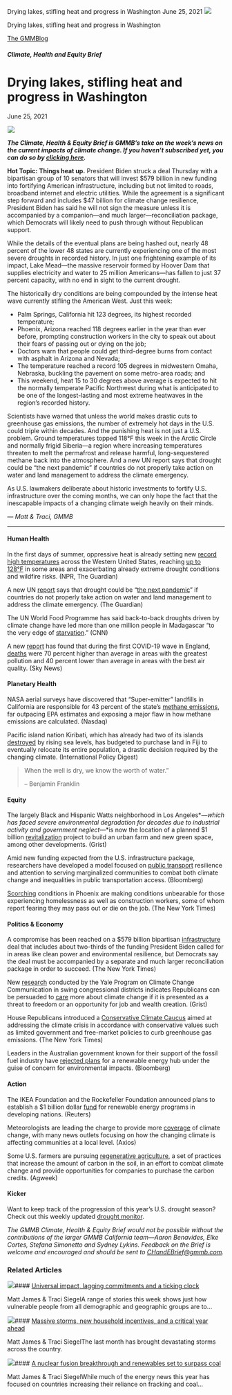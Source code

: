 



Drying lakes, stifling heat and progress in Washington
June 25, 2021
![](data:image/gif;base64,R0lGODlhAQABAAAAACH5BAEKAAEALAAAAAABAAEAAAICTAEAOw==)![](https://www.gmmb.com/wp-content/uploads/2021/06/6.25header.png)



Drying lakes, stifling heat and progress in Washington





 [The GMMBlog](/blog/)



##### Climate, Health and Equity Brief

 Drying lakes, stifling heat and progress in Washington
======================================================


June 25, 2021



![](data:image/gif;base64,R0lGODlhAQABAAAAACH5BAEKAAEALAAAAAABAAEAAAICTAEAOw==)![](https://www.gmmb.com/wp-content/uploads/2021/06/6.25header-552x552.png) 


***The Climate, Health & Equity Brief is GMMB’s take on the week’s news on the current impacts of climate change. If you haven’t subscribed yet, you can do so by [clicking here](https://mailchimp.us4.list-manage.com/subscribe?u=f2f8c4bdabe1a2a83f914e813&id=4a13a601e2).***


**Hot Topic:** **Things heat up.** President Biden struck a deal Thursday with a bipartisan group of 10 senators that will invest $579 billion in new funding into fortifying American infrastructure, including but not limited to roads, broadband internet and electric utilities. While the agreement is a significant step forward and includes $47 billion for climate change resilience, President Biden has said he will not sign the measure unless it is accompanied by a companion—and much larger—reconciliation package, which Democrats will likely need to push through without Republican support.


While the details of the eventual plans are being hashed out, nearly 48 percent of the lower 48 states are currently experiencing one of the most severe droughts in recorded history. In just one frightening example of its impact, Lake Mead—the massive reservoir formed by Hoover Dam that supplies electricity and water to 25 million Americans—has fallen to just 37 percent capacity, with no end in sight to the current drought.


The historically dry conditions are being compounded by the intense heat wave currently stifling the American West. Just this week:


* Palm Springs, California hit 123 degrees, its highest recorded temperature;
* Phoenix, Arizona reached 118 degrees earlier in the year than ever before, prompting construction workers in the city to speak out about their fears of passing out or dying on the job;
* Doctors warn that people could get third-degree burns from contact with asphalt in Arizona and Nevada;
* The temperature reached a record 105 degrees in midwestern Omaha, Nebraska, buckling the pavement on some metro-area roads; and
* This weekend, heat 15 to 30 degrees above average is expected to hit the normally temperate Pacific Northwest during what is anticipated to be one of the longest-lasting and most extreme heatwaves in the region’s recorded history.


Scientists have warned that unless the world makes drastic cuts to greenhouse gas emissions, the number of extremely hot days in the U.S. could triple within decades. And the punishing heat is not just a U.S. problem. Ground temperatures topped 118°F this week in the Arctic Circle and normally frigid Siberia—a region where increasing temperatures threaten to melt the permafrost and release harmful, long-sequestered methane back into the atmosphere. And a new UN report says that drought could be “the next pandemic” if countries do not properly take action on water and land management to address the climate emergency.


As U.S. lawmakers deliberate about historic investments to fortify U.S. infrastructure over the coming months, we can only hope the fact that the inescapable impacts of a changing climate weigh heavily on their minds.


*— Matt & Traci, GMMB*




---


#### Human Health


In the first days of summer, oppressive heat is already setting new [record high temperatures](https://urldefense.com/v3/__https:/mailchimp.us4.list-manage.com/track/click?u=f2f8c4bdabe1a2a83f914e813&id=1162e08c08&e=17c77271a8__;!!HhhKMSGjjQV-!q-wj6Rlf5JxVPw3wAwo1YXVdDrCEZeQuxxI7Y9rEy2FXbRhINs1TZqoFLHzS39Et%24) across the Western United States, reaching [up to 128°F](https://urldefense.com/v3/__https:/mailchimp.us4.list-manage.com/track/click?u=f2f8c4bdabe1a2a83f914e813&id=4a2f55c8b4&e=17c77271a8__;!!HhhKMSGjjQV-!q-wj6Rlf5JxVPw3wAwo1YXVdDrCEZeQuxxI7Y9rEy2FXbRhINs1TZqoFLJeKP4ye%24) in some areas and exacerbating already extreme drought conditions and wildfire risks. (NPR, The Guardian)


A new UN [report](https://urldefense.com/v3/__https:/mailchimp.us4.list-manage.com/track/click?u=f2f8c4bdabe1a2a83f914e813&id=ed4c9d4ef4&e=17c77271a8__;!!HhhKMSGjjQV-!q-wj6Rlf5JxVPw3wAwo1YXVdDrCEZeQuxxI7Y9rEy2FXbRhINs1TZqoFLOuKBkc-%24) says that drought could be “[the next pandemic](https://urldefense.com/v3/__https:/mailchimp.us4.list-manage.com/track/click?u=f2f8c4bdabe1a2a83f914e813&id=421ce0e433&e=17c77271a8__;!!HhhKMSGjjQV-!q-wj6Rlf5JxVPw3wAwo1YXVdDrCEZeQuxxI7Y9rEy2FXbRhINs1TZqoFLC9liApT%24)” if countries do not properly take action on water and land management to address the climate emergency. (The Guardian)


The UN World Food Programme has said back-to-back droughts driven by climate change have led more than one million people in Madagascar “to the very edge of [starvation](https://urldefense.com/v3/__https:/mailchimp.us4.list-manage.com/track/click?u=f2f8c4bdabe1a2a83f914e813&id=cc4cffd170&e=17c77271a8__;!!HhhKMSGjjQV-!q-wj6Rlf5JxVPw3wAwo1YXVdDrCEZeQuxxI7Y9rEy2FXbRhINs1TZqoFLLqeJq-4%24).” (CNN)


A new [report](https://urldefense.com/v3/__https:/mailchimp.us4.list-manage.com/track/click?u=f2f8c4bdabe1a2a83f914e813&id=1e1e024793&e=17c77271a8__;!!HhhKMSGjjQV-!q-wj6Rlf5JxVPw3wAwo1YXVdDrCEZeQuxxI7Y9rEy2FXbRhINs1TZqoFLAoEtO9X%24) has found that during the first COVID-19 wave in England, [deaths](https://urldefense.com/v3/__https:/mailchimp.us4.list-manage.com/track/click?u=f2f8c4bdabe1a2a83f914e813&id=03945665a5&e=17c77271a8__;!!HhhKMSGjjQV-!q-wj6Rlf5JxVPw3wAwo1YXVdDrCEZeQuxxI7Y9rEy2FXbRhINs1TZqoFLCBqeXSv%24) were 70 percent higher than average in areas with the greatest pollution and 40 percent lower than average in areas with the best air quality. (Sky News)


#### **Planetary Health**


NASA aerial surveys have discovered that “Super-emitter” landfills in California are responsible for 43 percent of the state’s [methane emissions](https://urldefense.com/v3/__https:/mailchimp.us4.list-manage.com/track/click?u=f2f8c4bdabe1a2a83f914e813&id=502b62a49a&e=17c77271a8__;!!HhhKMSGjjQV-!q-wj6Rlf5JxVPw3wAwo1YXVdDrCEZeQuxxI7Y9rEy2FXbRhINs1TZqoFLDwKSKGb%24), far outpacing EPA estimates and exposing a major flaw in how methane emissions are calculated. (Nasdaq)


Pacific island nation Kiribati, which has already had two of its islands [destroyed](https://urldefense.com/v3/__https:/mailchimp.us4.list-manage.com/track/click?u=f2f8c4bdabe1a2a83f914e813&id=7289ccfd36&e=17c77271a8__;!!HhhKMSGjjQV-!q-wj6Rlf5JxVPw3wAwo1YXVdDrCEZeQuxxI7Y9rEy2FXbRhINs1TZqoFLCyJzxMw%24) by rising sea levels, has budgeted to purchase land in Fiji to eventually relocate its entire population, a drastic decision required by the changing climate. (International Policy Digest)



> When the well is dry, we know the worth of water.”
> 
> 
> – Benjamin Franklin
> 
> 


#### Equity


The largely Black and Hispanic Watts neighborhood in Los Angeles*—*which has faced severe environmental degradation for decades due to industrial activity and government neglect*—*is now the location of a planned $1 billion [revitalization](https://urldefense.com/v3/__https:/mailchimp.us4.list-manage.com/track/click?u=f2f8c4bdabe1a2a83f914e813&id=6dd0338418&e=17c77271a8__;!!HhhKMSGjjQV-!q-wj6Rlf5JxVPw3wAwo1YXVdDrCEZeQuxxI7Y9rEy2FXbRhINs1TZqoFLJH6tkzB%24) project to build an urban farm and new green space, among other developments. (Grist)


Amid new funding expected from the U.S. infrastructure package, researchers have developed a model focused on [public transport](https://urldefense.com/v3/__https:/mailchimp.us4.list-manage.com/track/click?u=f2f8c4bdabe1a2a83f914e813&id=5f486ec614&e=17c77271a8__;!!HhhKMSGjjQV-!q-wj6Rlf5JxVPw3wAwo1YXVdDrCEZeQuxxI7Y9rEy2FXbRhINs1TZqoFLHCZLTtj%24) resilience and attention to serving marginalized communities to combat both climate change and inequalities in public transportation access. (Bloomberg)


[Scorching](https://urldefense.com/v3/__https:/mailchimp.us4.list-manage.com/track/click?u=f2f8c4bdabe1a2a83f914e813&id=1cbbd44db1&e=17c77271a8__;!!HhhKMSGjjQV-!q-wj6Rlf5JxVPw3wAwo1YXVdDrCEZeQuxxI7Y9rEy2FXbRhINs1TZqoFLB5igi-k%24) conditions in Phoenix are making conditions unbearable for those experiencing homelessness as well as construction workers, some of whom report fearing they may pass out or die on the job. (The New York Times)


#### Politics & Economy


A compromise has been reached on a $579 billion bipartisan [infrastructure](https://urldefense.com/v3/__https:/mailchimp.us4.list-manage.com/track/click?u=f2f8c4bdabe1a2a83f914e813&id=6c694214b8&e=17c77271a8__;!!HhhKMSGjjQV-!q-wj6Rlf5JxVPw3wAwo1YXVdDrCEZeQuxxI7Y9rEy2FXbRhINs1TZqoFLP026JAH%24) deal that includes about two-thirds of the funding President Biden called for in areas like clean power and environmental resilience, but Democrats say the deal must be accompanied by a separate and much larger reconciliation package in order to succeed. (The New York Times)


New [research](https://urldefense.com/v3/__https:/mailchimp.us4.list-manage.com/track/click?u=f2f8c4bdabe1a2a83f914e813&id=481efe5513&e=17c77271a8__;!!HhhKMSGjjQV-!q-wj6Rlf5JxVPw3wAwo1YXVdDrCEZeQuxxI7Y9rEy2FXbRhINs1TZqoFLAtZq9Ws%24) conducted by the Yale Program on Climate Change Communication in swing congressional districts indicates Republicans can be persuaded to [care](https://urldefense.com/v3/__https:/mailchimp.us4.list-manage.com/track/click?u=f2f8c4bdabe1a2a83f914e813&id=bda2d63e2b&e=17c77271a8__;!!HhhKMSGjjQV-!q-wj6Rlf5JxVPw3wAwo1YXVdDrCEZeQuxxI7Y9rEy2FXbRhINs1TZqoFLKJTMlJZ%24) more about climate change if it is presented as a threat to freedom or an opportunity for job and wealth creation. (Grist)


House Republicans introduced a [Conservative Climate Caucus](https://urldefense.com/v3/__https:/mailchimp.us4.list-manage.com/track/click?u=f2f8c4bdabe1a2a83f914e813&id=6d5acc7b8a&e=17c77271a8__;!!HhhKMSGjjQV-!q-wj6Rlf5JxVPw3wAwo1YXVdDrCEZeQuxxI7Y9rEy2FXbRhINs1TZqoFLJ9jLUKL%24) aimed at addressing the climate crisis in accordance with conservative values such as limited government and free-market policies to curb greenhouse gas emissions. (The New York Times)


Leaders in the Australian government known for their support of the fossil fuel industry have [rejected plans](https://urldefense.com/v3/__https:/mailchimp.us4.list-manage.com/track/click?u=f2f8c4bdabe1a2a83f914e813&id=9a4cc2c4f0&e=17c77271a8__;!!HhhKMSGjjQV-!q-wj6Rlf5JxVPw3wAwo1YXVdDrCEZeQuxxI7Y9rEy2FXbRhINs1TZqoFLK4LDJpT%24) for a renewable energy hub under the guise of concern for environmental impacts. (Bloomberg)


#### Action


The IKEA Foundation and the Rockefeller Foundation announced plans to establish a $1 billion dollar [fund](https://urldefense.com/v3/__https:/mailchimp.us4.list-manage.com/track/click?u=f2f8c4bdabe1a2a83f914e813&id=e6557943bb&e=17c77271a8__;!!HhhKMSGjjQV-!q-wj6Rlf5JxVPw3wAwo1YXVdDrCEZeQuxxI7Y9rEy2FXbRhINs1TZqoFLJoKgIle%24) for renewable energy programs in developing nations. (Reuters)


Meteorologists are leading the charge to provide more [coverage](https://urldefense.com/v3/__https:/mailchimp.us4.list-manage.com/track/click?u=f2f8c4bdabe1a2a83f914e813&id=33d9b51904&e=17c77271a8__;!!HhhKMSGjjQV-!q-wj6Rlf5JxVPw3wAwo1YXVdDrCEZeQuxxI7Y9rEy2FXbRhINs1TZqoFLIDnsDh9%24) of climate change, with many news outlets focusing on how the changing climate is affecting communities at a local level. (Axios)


Some U.S. farmers are pursuing [regenerative agriculture](https://urldefense.com/v3/__https:/mailchimp.us4.list-manage.com/track/click?u=f2f8c4bdabe1a2a83f914e813&id=fb092225aa&e=17c77271a8__;!!HhhKMSGjjQV-!q-wj6Rlf5JxVPw3wAwo1YXVdDrCEZeQuxxI7Y9rEy2FXbRhINs1TZqoFLKuv-6iH%24), a set of practices that increase the amount of carbon in the soil, in an effort to combat climate change and provide opportunities for companies to purchase the carbon credits. (Agweek)


#### Kicker


Want to keep track of the progression of this year’s U.S. drought season? Check out this weekly updated [drought monitor](https://droughtmonitor.unl.edu/).


*The GMMB Climate, Health & Equity Brief would not be possible without the contributions of the larger GMMB California team—Aaron Benavides, Elke Cortes, Stefana Simonetto and Sydney Lykins. Feedback on the Brief is welcome and encouraged and should be sent to [CHandEBrief@gmmb.com](mailto:CHandEBrief@gmmb.com).*









### Related Articles

![](data:image/gif;base64,R0lGODlhAQABAAAAACH5BAEKAAEALAAAAAABAAEAAAICTAEAOw==)![](https://www.gmmb.com/wp-content/uploads/2023/01/c53f7cb5-08a2-d0cf-d9a1-c8ef2c9b55e0-380x200.png)#### [Universal impact, lagging commitments and a ticking clock](https://www.gmmb.com/news/universal-impact-lagging-commitments-and-a-ticking-clock/)

Matt James & Traci SiegelA range of stories this week shows just how vulnerable people from all demographic and geographic groups are to…

![](data:image/gif;base64,R0lGODlhAQABAAAAACH5BAEKAAEALAAAAAABAAEAAAICTAEAOw==)![](https://www.gmmb.com/wp-content/uploads/2023/01/Picture1-380x200.png)#### [Massive storms, new household incentives, and a critical year ahead](https://www.gmmb.com/news/massive-storms-new-household-incentives-and-a-critical-year-ahead-and-renewables-set-to-surpass-coal-2/)

Matt James & Traci SiegelThe last month has brought devastating storms across the country.

![](data:image/gif;base64,R0lGODlhAQABAAAAACH5BAEKAAEALAAAAAABAAEAAAICTAEAOw==)![](https://www.gmmb.com/wp-content/uploads/2022/12/Picture1-380x200.png)#### [A nuclear fusion breakthrough and renewables set to surpass coal](https://www.gmmb.com/news/a-nuclear-fusion-breakthrough-and-renewables-set-to-surpass-coal/)

Matt James & Traci SiegelWhile much of the energy news this year has focused on countries increasing their reliance on fracking and coal…




